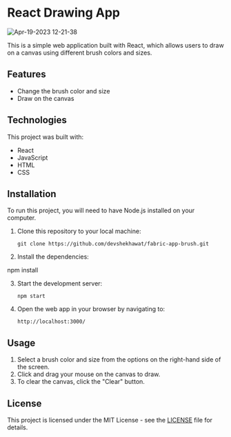 # React Drawing App
![Apr-19-2023 12-21-38](https://user-images.githubusercontent.com/11770433/232990350-08f6884a-3d10-46dd-b832-d6dbdf5ce7f1.gif)


This is a simple web application built with React, which allows users to draw on a canvas using different brush colors and sizes.

## Features

- Change the brush color and size
- Draw on the canvas

## Technologies

This project was built with:

- React
- JavaScript
- HTML
- CSS

## Installation

To run this project, you will need to have Node.js installed on your computer.

1. Clone this repository to your local machine:

    `git clone https://github.com/devshekhawat/fabric-app-brush.git`

2. Install the dependencies:

npm install


3. Start the development server:

    `npm start`

4. Open the web app in your browser by navigating to:

   `http://localhost:3000/`


## Usage

1. Select a brush color and size from the options on the right-hand side of the screen.
2. Click and drag your mouse on the canvas to draw.
3. To clear the canvas, click the "Clear" button.

## License

This project is licensed under the MIT License - see the [LICENSE](LICENSE) file for details.
